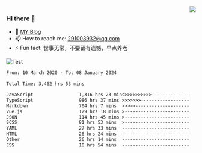 <img align='right' src='https://github-readme-stats.vercel.app/api?username=niaogege&show_icons=true&theme=radical'/>

### Hi there 👋

- 🌱 [MY Blog](https://bythewayer.com/)
- 📫 How to reach me: 291003932@qq.com
- ⚡ Fun fact:  世事无常，不要留有遗憾，早点养老

![Test](https://github-readme-stats.vercel.app/api/top-langs/?username=niaogege&layout=compact)

<!--START_SECTION:waka-->

```txt
From: 10 March 2020 - To: 08 January 2024

Total Time: 3,462 hrs 53 mins

JavaScript                 1,316 hrs 23 mins>>>>>>>>>>---------------   38.01 %
TypeScript                 986 hrs 37 mins >>>>>>>------------------   28.49 %
Markdown                   704 hrs 7 mins  >>>>>--------------------   20.33 %
Vue.js                     129 hrs 18 mins >------------------------   03.73 %
JSON                       114 hrs 45 mins >------------------------   03.31 %
SCSS                       81 hrs 53 mins  >------------------------   02.36 %
YAML                       27 hrs 33 mins  -------------------------   00.80 %
HTML                       26 hrs 24 mins  -------------------------   00.76 %
Other                      26 hrs 14 mins  -------------------------   00.76 %
CSS                        10 hrs 54 mins  -------------------------   00.32 %
```

<!--END_SECTION:waka-->
